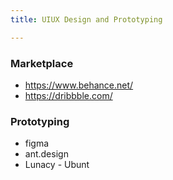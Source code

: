 ```yaml
---
title: UIUX Design and Prototyping

---
```


### Marketplace

- https://www.behance.net/
- https://dribbble.com/

### Prototyping

- figma
- ant.design
- Lunacy - Ubunt